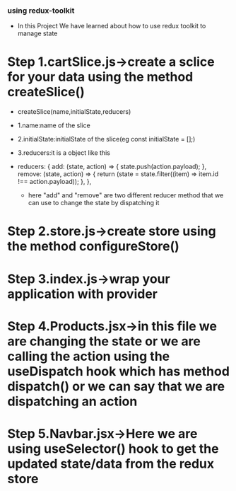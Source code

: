 ### using redux-toolkit

- In this Project We have learned about how to use redux toolkit to manage state

# Step 1.cartSlice.js->create a sclice for your data using the method createSlice()

- createSlice(name,initialState,reducers)

- 1.name:name of the slice
- 2.initialState:initialState of the slice(eg const initialState = [];)
- 3.reducers:it is a object like this

- reducers: {
  add: (state, action) => {
  state.push(action.payload);
  },
  remove: (state, action) => {
  return (state = state.filter((item) => item.id !== action.payload));
  },
  },
  - here "add" and "remove" are two different reducer method that we can use to change the state by dispatching it

# Step 2.store.js->create store using the method configureStore()

# Step 3.index.js->wrap your application with provider

# Step 4.Products.jsx->in this file we are changing the state or we are calling the action using the useDispatch hook which has method dispatch() or we can say that we are dispatching an action

# Step 5.Navbar.jsx->Here we are using useSelector() hook to get the updated state/data from the redux store
